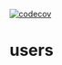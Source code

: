 [![codecov](https://codecov.io/gh/Taller-2-Tyrions/users/branch/dev/graph/badge.svg?token=IEH333J1IF)](https://codecov.io/gh/Taller-2-Tyrions/users)

# users
